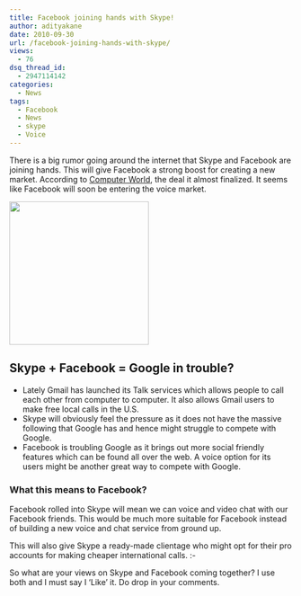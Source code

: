 ```yaml
---
title: Facebook joining hands with Skype!
author: adityakane
date: 2010-09-30
url: /facebook-joining-hands-with-skype/
views:
  - 76
dsq_thread_id:
  - 2947114142
categories:
  - News
tags:
  - Facebook
  - News
  - skype
  - Voice
---
```

There is a big rumor going around the internet that Skype and Facebook are joining hands. This will give Facebook a strong boost for creating a new market. According to <a href="http://www.computerworld.com/s/article/9188760/Facebook_may_ink_Skype_deal_for_online_video_chats" onclick="_gaq.push(['_trackEvent', 'outbound-article', 'http://www.computerworld.com/s/article/9188760/Facebook_may_ink_Skype_deal_for_online_video_chats', 'Computer World']);" >Computer World</a>, the deal it almost finalized. It seems like Facebook will soon be entering the voice market.

<a href="http://fbknol.com/facebook-joining-hands-with-skype/fb_skype/" onclick="_gaq.push(['_trackEvent', 'outbound-article', 'http://fbknol.com/facebook-joining-hands-with-skype/fb_skype/', '']);" rel="attachment wp-att-2909"><img class="alignnone size-full wp-image-2909" src="http://cdn.devilsworkshop.org/files/2010/09/Fb_skype.png" alt="" width="248" height="255" /></a>

## Skype + Facebook = Google in trouble?

  * Lately Gmail has launched its Talk services which allows people to call each other from computer to computer. It also allows Gmail users to make free local calls in the U.S.
  * Skype will obviously feel the pressure as it does not have the massive following that Google has and hence might struggle to compete with Google.
  * Facebook is troubling Google as it brings out more social friendly features which can be found all over the web. A voice option for its users might be another great way to compete with Google.

### What this means to Facebook?

Facebook rolled into Skype will mean we can voice and video chat with our Facebook friends. This would be much more suitable for Facebook instead of building a new voice and chat service from ground up.

This will also give Skype a ready-made clientage who might opt for their pro accounts for making cheaper international calls. <img src="http://devilsworkshop.org/wp-includes/images/smilies/simple-smile.png" alt=":-)" class="wp-smiley" style="height: 1em; max-height: 1em;" />

So what are your views on Skype and Facebook coming together? I use both and I must say I &#8216;Like&#8217; it. Do drop in your comments.
